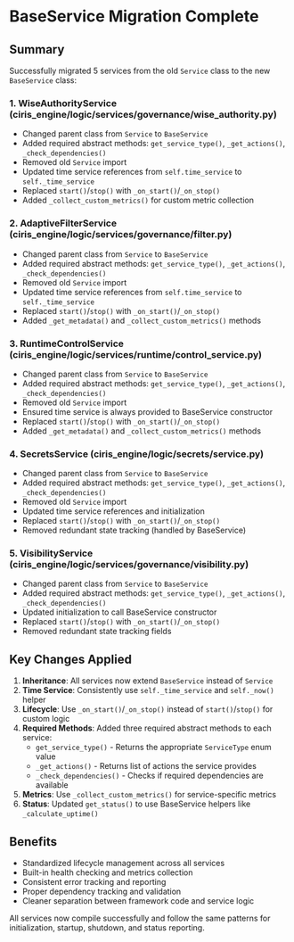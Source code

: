 # BaseService Migration Complete

## Summary

Successfully migrated 5 services from the old `Service` class to the new `BaseService` class:

### 1. **WiseAuthorityService** (ciris_engine/logic/services/governance/wise_authority.py)
- Changed parent class from `Service` to `BaseService`
- Added required abstract methods: `get_service_type()`, `_get_actions()`, `_check_dependencies()`
- Removed old `Service` import
- Updated time service references from `self.time_service` to `self._time_service`
- Replaced `start()`/`stop()` with `_on_start()`/`_on_stop()`
- Added `_collect_custom_metrics()` for custom metric collection

### 2. **AdaptiveFilterService** (ciris_engine/logic/services/governance/filter.py)
- Changed parent class from `Service` to `BaseService`
- Added required abstract methods: `get_service_type()`, `_get_actions()`, `_check_dependencies()`
- Removed old `Service` import
- Updated time service references from `self.time_service` to `self._time_service`
- Replaced `start()`/`stop()` with `_on_start()`/`_on_stop()`
- Added `_get_metadata()` and `_collect_custom_metrics()` methods

### 3. **RuntimeControlService** (ciris_engine/logic/services/runtime/control_service.py)
- Changed parent class from `Service` to `BaseService`
- Added required abstract methods: `get_service_type()`, `_get_actions()`, `_check_dependencies()`
- Removed old `Service` import
- Ensured time service is always provided to BaseService constructor
- Replaced `start()`/`stop()` with `_on_start()`/`_on_stop()`
- Added `_get_metadata()` and `_collect_custom_metrics()` methods

### 4. **SecretsService** (ciris_engine/logic/secrets/service.py)
- Changed parent class from `Service` to `BaseService`
- Added required abstract methods: `get_service_type()`, `_get_actions()`, `_check_dependencies()`
- Removed old `Service` import
- Updated time service references and initialization
- Replaced `start()`/`stop()` with `_on_start()`/`_on_stop()`
- Removed redundant state tracking (handled by BaseService)

### 5. **VisibilityService** (ciris_engine/logic/services/governance/visibility.py)
- Changed parent class from `Service` to `BaseService`
- Added required abstract methods: `get_service_type()`, `_get_actions()`, `_check_dependencies()`
- Updated initialization to call BaseService constructor
- Replaced `start()`/`stop()` with `_on_start()`/`_on_stop()`
- Removed redundant state tracking fields

## Key Changes Applied

1. **Inheritance**: All services now extend `BaseService` instead of `Service`
2. **Time Service**: Consistently use `self._time_service` and `self._now()` helper
3. **Lifecycle**: Use `_on_start()`/`_on_stop()` instead of `start()`/`stop()` for custom logic
4. **Required Methods**: Added three required abstract methods to each service:
   - `get_service_type()` - Returns the appropriate `ServiceType` enum value
   - `_get_actions()` - Returns list of actions the service provides
   - `_check_dependencies()` - Checks if required dependencies are available
5. **Metrics**: Use `_collect_custom_metrics()` for service-specific metrics
6. **Status**: Updated `get_status()` to use BaseService helpers like `_calculate_uptime()`

## Benefits

- Standardized lifecycle management across all services
- Built-in health checking and metrics collection
- Consistent error tracking and reporting
- Proper dependency tracking and validation
- Cleaner separation between framework code and service logic

All services now compile successfully and follow the same patterns for initialization, startup, shutdown, and status reporting.